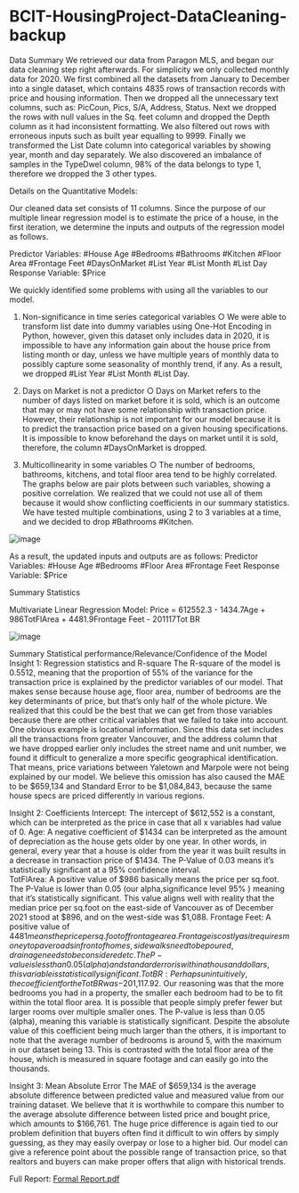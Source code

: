 # BCIT-HousingProject-DataCleaning-backup

Data Summary
We retrieved our data from Paragon MLS, and began our data cleaning step right afterwards. For simplicity we only collected monthly data for 2020. We first combined all the datasets from January to December into a single dataset, which contains 4835 rows of transaction records with price and housing information. Then we dropped all the unnecessary text columns, such as: PicCoun, Pics, S/A, Address, Status. Next we dropped the rows with null values in the Sq. feet column and dropped the Depth column as it had inconsistent formatting. We also filtered out rows with erroneous inputs such as built year equalling to 9999. Finally we transformed the List Date column into categorical variables by showing year, month and day separately. We also discovered an imbalance of samples in the TypeDwel column, 98% of the data belongs to type 1, therefore we dropped the 3 other types. 

Details on the Quantitative Models:

Our cleaned data set consists of 11 columns. Since the purpose of our multiple linear regression model is to estimate the price of a house, in the first iteration, we determine the inputs and outputs of the regression model as follows.

Predictor Variables: #House Age #Bedrooms #Bathrooms #Kitchen #Floor Area #Frontage Feet #DaysOnMarket #List Year #List Month #List Day
Response Variable: $Price

We quickly identified some problems with using all the variables to our model.

1.	Non-significance in time series categorical variables
○	We were able to transform list date into dummy variables using One-Hot Encoding in Python, however, given this dataset only includes data in 2020, it is impossible to have any information gain about the house price from listing month or day, unless we have multiple years of monthly data to possibly capture some seasonality of monthly trend, if any. As a result, we dropped #List Year #List Month #List Day.

2.	Days on Market is not a predictor
○	Days on Market refers to the number of days listed on market before it is sold, which is an outcome that may or may not have some relationship with transaction price. However, their relationship is not important for our model because it is to predict the transaction price based on a given housing specifications. It is impossible to know beforehand the days on market until it is sold, therefore, the column #DaysOnMarket is dropped. 

3.	Multicollinearity in some variables
○	The number of bedrooms, bathrooms, kitchens, and total floor area tend to be highly correlated. The graphs below are pair plots between such variables, showing a positive correlation. We realized that we could not use all of them because it would show conflicting coefficients in our summary statistics. We have tested multiple combinations, using 2 to 3 variables at a time, and we decided to drop #Bathrooms #Kitchen.

![image](https://user-images.githubusercontent.com/91990283/158269240-1aa83c8f-a69f-411a-9c2c-34cd0077b904.png)

As a result, the updated inputs and outputs are as follows: 
Predictor Variables: #House Age #Bedrooms #Floor Area #Frontage Feet 
Response Variable: $Price

Summary Statistics

Multivariate Linear Regression Model:
Price = 612552.3 - 1434.7Age + 986TotFlArea + 4481.9Frontage Feet - 201117Tot BR 

![image](https://user-images.githubusercontent.com/91990283/158269299-3e598fc6-9874-4c76-b993-cc53a7f641a0.png)

Summary Statistical performance/Relevance/Confidence of the Model
Insight 1: Regression statistics and R-square
The R-square of the model is 0.5512, meaning that the proportion of 55% of the variance for the transaction price is explained by the predictor variables of our model. That makes sense because house age, floor area, number of bedrooms are the key determinants of price, but that’s only half of the whole picture. We realized that this could be the best that we can get from those variables because there are other critical variables that we failed to take into account. One obvious example is locational information. Since this data set includes all the transactions from greater Vancouver, and the address column that we have dropped earlier only includes the street name and unit number, we found it difficult to generalize a more specific geographical identification. That means, price variations between Yaletown and Marpole were not being explained by our model. We believe this omission has also caused the MAE to be $659,134 and Standard Error to be $1,084,843, because the same house specs are priced differently in various regions. 

Insight 2: Coefficients
Intercept: The intercept of $612,552 is a constant, which can be interpreted as the price in case that all x variables had value of 0.
Age: A negative coefficient of $1434 can be interpreted as the amount of depreciation as the house gets older by one year. In other words, in general, every year that a house is older from the year it was built results in a decrease in transaction price of $1434. The P-Value of 0.03 means it’s statistically significant at a 95% confidence interval.     
TotFlArea: A positive value of $986 basically means the price per sq.foot. The P-Value is lower than 0.05 (our alpha,significance level 95% ) meaning that it’s statistically significant. This value aligns well with reality that the median price per sq.foot on the east-side of Vancouver as of December 2021 stood at $896, and on the west-side was $1,088. 
Frontage Feet: A positive value of $4481 means the price per sq.foot of frontage area. Frontage is costly as it requires money to pave roads in front of homes, sidewalks need to be poured, drainage needs to be considered etc. The P-value is less than 0.05 (alpha) and standard error is within a thousand dollars, this variable is statistically significant. 
Tot BR: Perhaps unintuitively, the coefficient for the Tot BR was -$201,117.92. Our reasoning was that the more bedrooms you had in a property, the smaller each bedroom had to be to fit within the total floor area. It is possible that people simply prefer fewer but larger rooms over multiple smaller ones. The P-value is less than 0.05 (alpha), meaning this variable is statistically significant. Despite the absolute value of this coefficient being much larger than the others, it is important to note that the average number of bedrooms is around 5, with the maximum in our dataset being 13. This is contrasted with the total floor area of the house, which is measured in square footage and can easily go into the thousands. 

Insight 3: Mean Absolute Error
The MAE of $659,134 is the average absolute difference between predicted value and measured value from our training dataset. We believe that it is worthwhile to compare this number to the average absolute difference between listed price and bought price, which amounts to $166,761. The huge price difference is again tied to our problem definition that buyers often find it difficult to win offers by simply guessing, as they may easily overpay or lose to a higher bid. Our model can give a reference point about the possible range of transaction price, so that realtors and buyers can make proper offers that align with historical trends. 

Full Report: [Formal Report.pdf](https://github.com/Au-Jonathan/BCIT-HousingProject-DataCleaning/files/8248880/Formal.Report.pdf)

